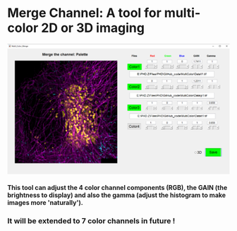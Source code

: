 # Merge Channel: A tool for multi-color 2D or 3D imaging
<p align='center'>
    <img src='img/1.png' width='1000'/>
</p>


#### This tool can adjust the 4 color channel components (RGB), the GAIN (the brightness to display) and also the gamma (adjust the histogram to make images more 'naturally').

### It will be extended to 7 color channels in future !